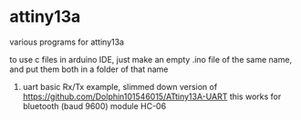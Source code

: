 # attiny13a
various programs for attiny13a

to use c files in arduino IDE, just make an empty .ino file of the same name, and put them both in a folder of that name

1. uart 
basic Rx/Tx example, slimmed down version of https://github.com/Dolphin101546015/ATtiny13A-UART
this works for bluetooth (baud 9600) module HC-06
